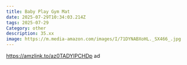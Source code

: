 ```yaml
---
title: Baby Play Gym Mat
date: 2025-07-29T10:34:03.214Z
tags: 2025-07-29
Category: other
description: 35.xx
image: https://m.media-amazon.com/images/I/71DYNABXoHL._SX466_.jpg
---
```

https://amzlink.to/az0TADYIPCHDp  ad